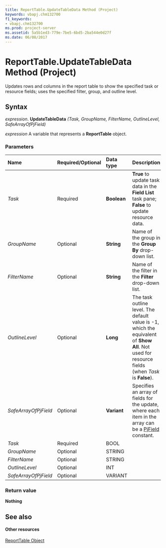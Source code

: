 ```yaml
---
title: ReportTable.UpdateTableData Method (Project)
keywords: vbapj.chm132700
f1_keywords:
- vbapj.chm132700
ms.prod: project-server
ms.assetid: 5a5b1ed3-779e-7be5-6bd5-2ba544e0d27f
ms.date: 06/08/2017
---
```



# ReportTable.UpdateTableData Method (Project)
Updates rows and columns in the report table to show the specified task or resource fields; uses the specified filter, group, and outline level.

## Syntax

 _expression_. **UpdateTableData** _(Task,_ _GroupName,_ _FilterName,_ _OutlineLevel,_ _SafeArrayOfPjField)_

 _expression_ A variable that represents a **ReportTable** object.


### Parameters



|**Name**|**Required/Optional**|**Data type**|**Description**|
|:-----|:-----|:-----|:-----|
| _Task_|Required|**Boolean**|**True** to update task data in the **Field List** task pane; **False** to update resource data.|
| _GroupName_|Optional|**String**|Name of the group in the  **Group By** drop-down list.|
| _FilterName_|Optional|**String**|Name of the filter in the  **Filter** drop-down list.|
| _OutlineLevel_|Optional|**Long**|The task outline level. The default value is -1, which the equivalent of  **Show All**. Not used for resource fields (when  _Task_ is **False**).|
| _SafeArrayOfPjField_|Optional|**Variant**|Specifies an array of fields for the update, where each item in the array can be a [PjField](Project.PjField.md) constant.|
| _Task_|Required|BOOL||
| _GroupName_|Optional|STRING||
| _FilterName_|Optional|STRING||
| _OutlineLevel_|Optional|INT||
| _SafeArrayOfPjField_|Optional|VARIANT||

### Return value

 **Nothing**


## See also


#### Other resources


[ReportTable Object](Project.reporttable.md)
